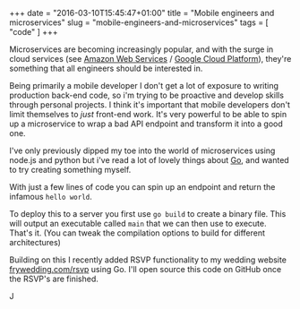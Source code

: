 +++
date = "2016-03-10T15:45:47+01:00"
title = "Mobile engineers and microservices"
slug = "mobile-engineers-and-microservices"
tags = [ "code" ]
+++

Microservices are becoming increasingly popular, and with the surge in cloud services (see [Amazon Web Services](http://aws.amazon.com/) / [Google Cloud Platform](https://cloud.google.com/)), they're something that all engineers should be interested in.

Being primarily a mobile developer I don't get a lot of exposure to writing production back-end code, so i'm trying to be proactive and develop  skills through personal projects.
I think it's important that mobile developers don't limit themselves to _just_ front-end work. It's very powerful to be able to spin up a microservice to wrap a bad API endpoint and transform it into a good one.

I've only previously dipped my toe into the world of microservices using node.js and python but i've read a lot of lovely things about [Go](https://golang.org/), and wanted to try creating something myself.

With just a few lines of code you can spin up an endpoint and return the infamous `hello world`.

<script src="https://gist.github.com/JonathonFry/b4abcb05be4b55ceaab5.js"></script>

To deploy this to a server you first use `go build` to create a binary file. This will output an executable called `main` that we can then use to execute. That's it. (You can tweak the compilation options to build for different architectures)

Building on this I recently added RSVP functionality to my wedding website [frywedding.com/rsvp](http://frywedding.com/rsvp.html) using Go. I'll open source this code on GitHub once the RSVP's are finished.

J
